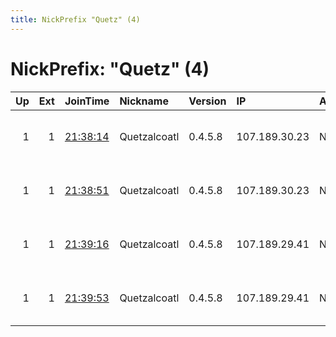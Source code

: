 ```yaml
---
title: NickPrefix "Quetz" (4)
---
```


# NickPrefix: "Quetz" (4)

|   Up |   Ext | JoinTime                                                                                            | Nickname     | Version   | IP            | AS   | CC   |   ORp |   Dirp | OS    | Contact                             |   eFamMembers |
|-----:|------:|:----------------------------------------------------------------------------------------------------|:-------------|:----------|:--------------|:-----|:-----|------:|-------:|:------|:------------------------------------|--------------:|
|    1 |     1 | [21:38:14](https://metrics.torproject.org/rs.html#details/1E3C197C8C922128FF049856E0536FF9CB4E5E8C) | Quetzalcoatl | 0.4.5.8   | 107.189.30.23 | None | us   |  9000 |     80 | Linux | Quetzalcoatl relays AT protonmail D |            62 |
|    1 |     1 | [21:38:51](https://metrics.torproject.org/rs.html#details/EEF40B4CDDAA8F674685491E45E9399179AA1832) | Quetzalcoatl | 0.4.5.8   | 107.189.30.23 | None | us   |  9100 |   9101 | Linux | Quetzalcoatl relays AT protonmail D |            62 |
|    1 |     1 | [21:39:16](https://metrics.torproject.org/rs.html#details/C623F97858DDC20DC80098260DFDF053C63131C9) | Quetzalcoatl | 0.4.5.8   | 107.189.29.41 | None | us   |  9000 |     80 | Linux | Quetzalcoatl relays AT protonmail D |            62 |
|    1 |     1 | [21:39:53](https://metrics.torproject.org/rs.html#details/7BD416652010B7C42202BE40F749A417003ECD2C) | Quetzalcoatl | 0.4.5.8   | 107.189.29.41 | None | us   |  9100 |   9101 | Linux | Quetzalcoatl relays AT protonmail D |            62 |
